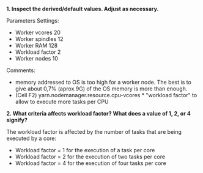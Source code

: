 <b>1. Inspect the derived/default values. Adjust as necessary.</b>

Parameters Settings: <br/>
<ul>
<li>Worker vcores	20</li>
<li>Worker spindles	12</li>
<li>Worker RAM	128</li>
<li>Workload factor	2</li>
<li>Worker nodes	10</li>
</ul>

Comments:<br>
<ul>
<li>
memory addressed to OS is too high for a worker node. The best is to give about 0,7% (aprox.9G) of the OS memory is more than enough.
</li>
<li>(Cell F2) yarn.nodemanager.resource.cpu-vcores * "workload factor" to allow to execute more tasks per CPU</li>
</ul>
<b>2. What criteria affects workload factor? What does a value of 1, 2, or 4 signify?</b>


The workload factor is affected by the number of tasks that are being executed by a core:<br/>
<ul>
<li>Workload factor = 1 for the execution of a task per core</li>
<li>Workload factor = 2 for the execution of two tasks per core</li>
<li>Workload factor = 4 for the execution of four tasks per core</li>
</ul>
